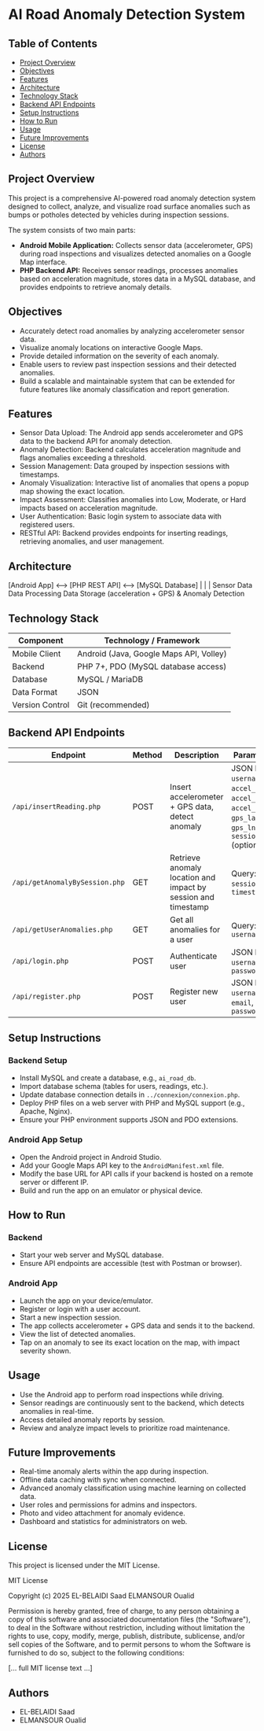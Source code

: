 # AI Road Anomaly Detection System

## Table of Contents
- [Project Overview](#project-overview)  
- [Objectives](#objectives)  
- [Features](#features)  
- [Architecture](#architecture)  
- [Technology Stack](#technology-stack)  
- [Backend API Endpoints](#backend-api-endpoints)  
- [Setup Instructions](#setup-instructions)  
- [How to Run](#how-to-run)  
- [Usage](#usage)  
- [Future Improvements](#future-improvements)  
- [License](#license)  
- [Authors](#authors)  

## Project Overview
This project is a comprehensive AI-powered road anomaly detection system designed to collect, analyze, and visualize road surface anomalies such as bumps or potholes detected by vehicles during inspection sessions.

The system consists of two main parts:

- **Android Mobile Application:** Collects sensor data (accelerometer, GPS) during road inspections and visualizes detected anomalies on a Google Map interface.
- **PHP Backend API:** Receives sensor readings, processes anomalies based on acceleration magnitude, stores data in a MySQL database, and provides endpoints to retrieve anomaly details.

## Objectives
- Accurately detect road anomalies by analyzing accelerometer sensor data.
- Visualize anomaly locations on interactive Google Maps.
- Provide detailed information on the severity of each anomaly.
- Enable users to review past inspection sessions and their detected anomalies.
- Build a scalable and maintainable system that can be extended for future features like anomaly classification and report generation.

## Features
- Sensor Data Upload: The Android app sends accelerometer and GPS data to the backend API for anomaly detection.
- Anomaly Detection: Backend calculates acceleration magnitude and flags anomalies exceeding a threshold.
- Session Management: Data grouped by inspection sessions with timestamps.
- Anomaly Visualization: Interactive list of anomalies that opens a popup map showing the exact location.
- Impact Assessment: Classifies anomalies into Low, Moderate, or Hard impacts based on acceleration magnitude.
- User Authentication: Basic login system to associate data with registered users.
- RESTful API: Backend provides endpoints for inserting readings, retrieving anomalies, and user management.

## Architecture
[Android App] <--> [PHP REST API] <--> [MySQL Database]
                        | | |
        Sensor Data Data Processing Data Storage
        (acceleration + GPS) & Anomaly Detection


## Technology Stack
| Component       | Technology / Framework                 |
|-----------------|----------------------------------------|
| Mobile Client   | Android (Java, Google Maps API, Volley)|
| Backend         | PHP 7+, PDO (MySQL database access)    |
| Database        | MySQL / MariaDB                        |
| Data Format     | JSON                                   |
| Version Control | Git (recommended)                      |

## Backend API Endpoints
| Endpoint                       | Method | Description                                                   | Parameters                                                                                              |
|---------------------------     |--------|---------------------------------------------------------------|---------------------------------------------------------------------------------------------------------|
| `/api/insertReading.php`       | POST   | Insert accelerometer + GPS data, detect anomaly               | JSON body: `username`, `accel_x`, `accel_y`, `accel_z`, `gps_lat`, `gps_lng`, `session_name` (optional) |
| `/api/getAnomalyBySession.php` | GET    | Retrieve anomaly location and impact by session and timestamp | Query: `sessionName`, `timestamp`                                                                       |
| `/api/getUserAnomalies.php`    | GET    | Get all anomalies for a user                                  | Query: `username`                                                                                       |
| `/api/login.php`               | POST   | Authenticate user                                             | JSON body: `username`, `password`                                                                       |                  
| `/api/register.php`            | POST   | Register new user                                             | JSON body: `username`, `email`, `password`                                                              |

## Setup Instructions

### Backend Setup
- Install MySQL and create a database, e.g., `ai_road_db`.
- Import database schema (tables for users, readings, etc.).
- Update database connection details in `../connexion/connexion.php`.
- Deploy PHP files on a web server with PHP and MySQL support (e.g., Apache, Nginx).
- Ensure your PHP environment supports JSON and PDO extensions.

### Android App Setup
- Open the Android project in Android Studio.
- Add your Google Maps API key to the `AndroidManifest.xml` file.
- Modify the base URL for API calls if your backend is hosted on a remote server or different IP.
- Build and run the app on an emulator or physical device.

## How to Run

### Backend
- Start your web server and MySQL database.
- Ensure API endpoints are accessible (test with Postman or browser).

### Android App
- Launch the app on your device/emulator.
- Register or login with a user account.
- Start a new inspection session.
- The app collects accelerometer + GPS data and sends it to the backend.
- View the list of detected anomalies.
- Tap on an anomaly to see its exact location on the map, with impact severity shown.

## Usage
- Use the Android app to perform road inspections while driving.
- Sensor readings are continuously sent to the backend, which detects anomalies in real-time.
- Access detailed anomaly reports by session.
- Review and analyze impact levels to prioritize road maintenance.

## Future Improvements
- Real-time anomaly alerts within the app during inspection.
- Offline data caching with sync when connected.
- Advanced anomaly classification using machine learning on collected data.
- User roles and permissions for admins and inspectors.
- Photo and video attachment for anomaly evidence.
- Dashboard and statistics for administrators on web.

## License

This project is licensed under the MIT License.

MIT License

Copyright (c) 2025
EL-BELAIDI Saad
ELMANSOUR Oualid

Permission is hereby granted, free of charge, to any person obtaining a copy
of this software and associated documentation files (the "Software"), to deal
in the Software without restriction, including without limitation the rights
to use, copy, modify, merge, publish, distribute, sublicense, and/or sell
copies of the Software, and to permit persons to whom the Software is
furnished to do so, subject to the following conditions:

[... full MIT license text ...]


## Authors
- EL-BELAIDI Saad 
- ELMANSOUR Oualid 
